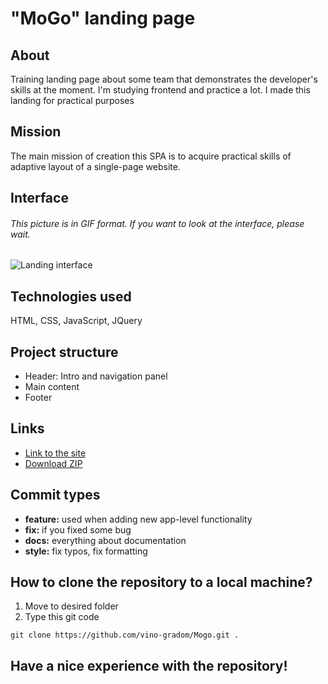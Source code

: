 # "MoGo" landing page

## About
Training landing page about some team that demonstrates the developer's skills at the moment. I'm studying frontend and practice a lot. I made this landing for practical purposes

## Mission
The main mission of creation this SPA is to acquire practical skills of adaptive layout of a single-page website.

## Interface
###### This picture is in GIF format. If you want to look at the interface, please wait.
![Landing interface](https://github.com/vino-gradom/Mogo/blob/master/assets/images/interface_presentation.gif)

## Technologies used
HTML, CSS, JavaScript, JQuery

## Project structure
* Header: Intro and navigation panel
* Main content
* Footer

## Links
* [Link to the site](https://github.com/vino-gradom/Mogo/blob/master/assets/images/interface_presentation.gif)
* [Download ZIP](https://github.com/vino-gradom/Mogo/archive/refs/heads/main.zip)

## Commit types
* **feature:** used when adding new app-level functionality
* **fix:** if you fixed some bug
* **docs:** everything about documentation
* **style:** fix typos, fix formatting

## How to clone the repository to a local machine?
1) Move to desired folder
2) Type this git code
```git
git clone https://github.com/vino-gradom/Mogo.git .
```

## Have a nice experience with the repository!

